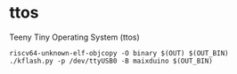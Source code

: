 # ttos
Teeny Tiny Operating System (ttos)


```
riscv64-unknown-elf-objcopy -O binary $(OUT) $(OUT_BIN)
./kflash.py -p /dev/ttyUSB0 -B maixduino $(OUT_BIN)
```
